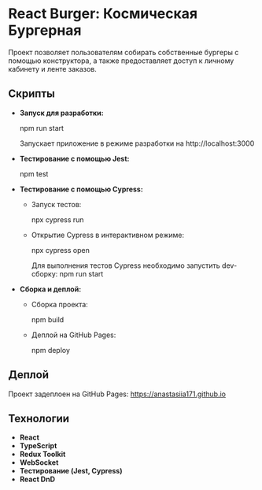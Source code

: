 # React Burger: Космическая Бургерная

Проект позволяет пользователям собирать собственные бургеры с помощью конструктора, а также предоставляет доступ к личному кабинету и ленте заказов.

## Скрипты

- **Запуск для разработки:**

  npm run start

  Запускает приложение в режиме разработки на http://localhost:3000

- **Тестирование с помощью Jest:**

  npm test

- **Тестирование с помощью Cypress:**

  - Запуск тестов:

    npx cypress run

  - Открытие Cypress в интерактивном режиме:

    npx cypress open

    Для выполнения тестов Cypress необходимо запустить dev-сборку: npm run start

- **Сборка и деплой:**

  - Сборка проекта:

    npm build

  - Деплой на GitHub Pages:

    npm deploy

## Деплой

Проект задеплоен на GitHub Pages: https://anastasiia171.github.io

## Технологии

- **React**
- **TypeScript**
- **Redux Toolkit**
- **WebSocket**
- **Тестирование (Jest, Cypress)**
- **React DnD**
